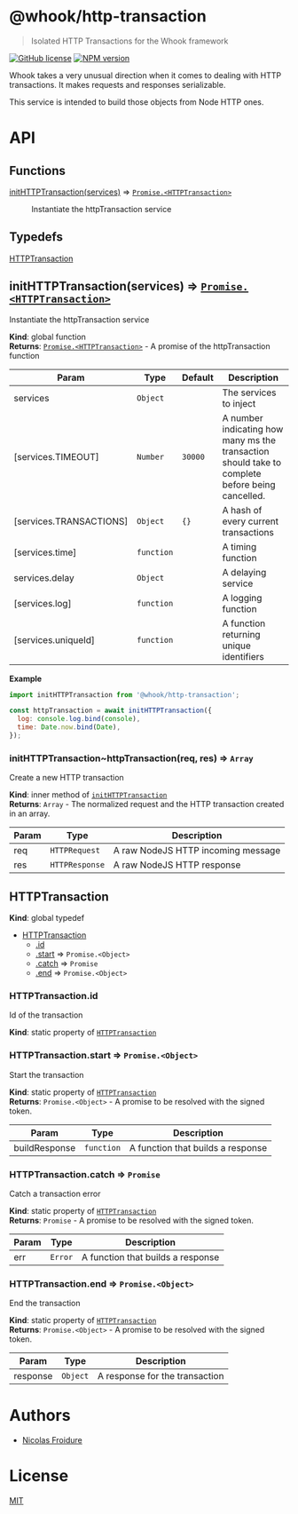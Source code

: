 [//]: # ( )
[//]: # (This file is automatically generated by a `metapak`)
[//]: # (module. Do not change it  except between the)
[//]: # (`content:start/end` flags, your changes would)
[//]: # (be overridden.)
[//]: # ( )
# @whook/http-transaction
> Isolated HTTP Transactions for the Whook framework

[![GitHub license](https://img.shields.io/badge/license-MIT-blue.svg)](https://github.com/nfroidure/whook/blob/master/packages/whook-http-transaction/LICENSE)
[![NPM version](https://badge.fury.io/js/%40whook%2Fhttp-transaction.svg)](https://npmjs.org/package/@whook/http-transaction)


[//]: # (::contents:start)

Whook takes a very unusual direction when it comes to dealing with
 HTTP transactions. It makes requests and responses serializable.

This service is intended to build those objects from Node HTTP ones.

[//]: # (::contents:end)

# API
## Functions

<dl>
<dt><a href="#initHTTPTransaction">initHTTPTransaction(services)</a> ⇒ <code><a href="#HTTPTransaction">Promise.&lt;HTTPTransaction&gt;</a></code></dt>
<dd><p>Instantiate the httpTransaction service</p>
</dd>
</dl>

## Typedefs

<dl>
<dt><a href="#HTTPTransaction">HTTPTransaction</a></dt>
<dd></dd>
</dl>

<a name="initHTTPTransaction"></a>

## initHTTPTransaction(services) ⇒ [<code>Promise.&lt;HTTPTransaction&gt;</code>](#HTTPTransaction)
Instantiate the httpTransaction service

**Kind**: global function  
**Returns**: [<code>Promise.&lt;HTTPTransaction&gt;</code>](#HTTPTransaction) - A promise of the httpTransaction function  

| Param | Type | Default | Description |
| --- | --- | --- | --- |
| services | <code>Object</code> |  | The services to inject |
| [services.TIMEOUT] | <code>Number</code> | <code>30000</code> | A number indicating how many ms the transaction  should take to complete before being cancelled. |
| [services.TRANSACTIONS] | <code>Object</code> | <code>{}</code> | A hash of every current transactions |
| [services.time] | <code>function</code> |  | A timing function |
| services.delay | <code>Object</code> |  | A delaying service |
| [services.log] | <code>function</code> |  | A logging function |
| [services.uniqueId] | <code>function</code> |  | A function returning unique identifiers |

**Example**  
```js
import initHTTPTransaction from '@whook/http-transaction';

const httpTransaction = await initHTTPTransaction({
  log: console.log.bind(console),
  time: Date.now.bind(Date),
});
```
<a name="initHTTPTransaction..httpTransaction"></a>

### initHTTPTransaction~httpTransaction(req, res) ⇒ <code>Array</code>
Create a new HTTP transaction

**Kind**: inner method of [<code>initHTTPTransaction</code>](#initHTTPTransaction)  
**Returns**: <code>Array</code> - The normalized request and the HTTP
transaction created in an array.  

| Param | Type | Description |
| --- | --- | --- |
| req | <code>HTTPRequest</code> | A raw NodeJS HTTP incoming message |
| res | <code>HTTPResponse</code> | A raw NodeJS HTTP response |

<a name="HTTPTransaction"></a>

## HTTPTransaction
**Kind**: global typedef  

* [HTTPTransaction](#HTTPTransaction)
    * [.id](#HTTPTransaction.id)
    * [.start](#HTTPTransaction.start) ⇒ <code>Promise.&lt;Object&gt;</code>
    * [.catch](#HTTPTransaction.catch) ⇒ <code>Promise</code>
    * [.end](#HTTPTransaction.end) ⇒ <code>Promise.&lt;Object&gt;</code>

<a name="HTTPTransaction.id"></a>

### HTTPTransaction.id
Id of the transaction

**Kind**: static property of [<code>HTTPTransaction</code>](#HTTPTransaction)  
<a name="HTTPTransaction.start"></a>

### HTTPTransaction.start ⇒ <code>Promise.&lt;Object&gt;</code>
Start the transaction

**Kind**: static property of [<code>HTTPTransaction</code>](#HTTPTransaction)  
**Returns**: <code>Promise.&lt;Object&gt;</code> - A promise to be resolved with the signed token.  

| Param | Type | Description |
| --- | --- | --- |
| buildResponse | <code>function</code> | A function that builds a response |

<a name="HTTPTransaction.catch"></a>

### HTTPTransaction.catch ⇒ <code>Promise</code>
Catch a transaction error

**Kind**: static property of [<code>HTTPTransaction</code>](#HTTPTransaction)  
**Returns**: <code>Promise</code> - A promise to be resolved with the signed token.  

| Param | Type | Description |
| --- | --- | --- |
| err | <code>Error</code> | A function that builds a response |

<a name="HTTPTransaction.end"></a>

### HTTPTransaction.end ⇒ <code>Promise.&lt;Object&gt;</code>
End the transaction

**Kind**: static property of [<code>HTTPTransaction</code>](#HTTPTransaction)  
**Returns**: <code>Promise.&lt;Object&gt;</code> - A promise to be resolved with the signed token.  

| Param | Type | Description |
| --- | --- | --- |
| response | <code>Object</code> | A response for the transaction |


# Authors
- [Nicolas Froidure](http://insertafter.com/en/index.html)

# License
[MIT](https://github.com/nfroidure/@whook/http-transaction/blob/master/LICENSE)
